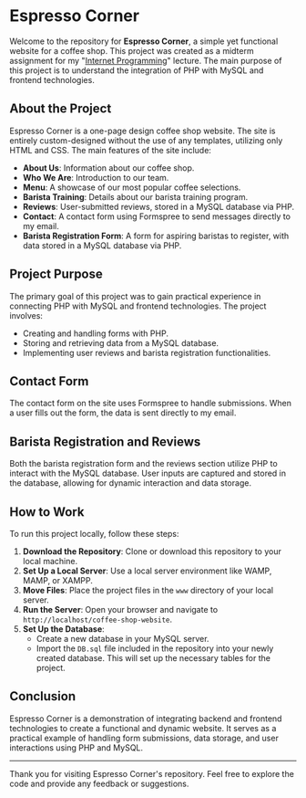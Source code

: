 # Espresso Corner

Welcome to the repository for **Espresso Corner**, a simple yet functional website for a coffee shop. This project was created as a midterm assignment for my "[Internet Programming](https://vs.ieu.edu.tr/computer_programming/en/syllabus/type/read/id/MBP+102)" lecture. The main purpose of this project is to understand the integration of PHP with MySQL and frontend technologies.

## About the Project

Espresso Corner is a one-page design coffee shop website. The site is entirely custom-designed without the use of any templates, utilizing only HTML and CSS. The main features of the site include:

- **About Us**: Information about our coffee shop.
- **Who We Are**: Introduction to our team.
- **Menu**: A showcase of our most popular coffee selections.
- **Barista Training**: Details about our barista training program.
- **Reviews**: User-submitted reviews, stored in a MySQL database via PHP.
- **Contact**: A contact form using Formspree to send messages directly to my email.
- **Barista Registration Form**: A form for aspiring baristas to register, with data stored in a MySQL database via PHP.

## Project Purpose

The primary goal of this project was to gain practical experience in connecting PHP with MySQL and frontend technologies. The project involves:

- Creating and handling forms with PHP.
- Storing and retrieving data from a MySQL database.
- Implementing user reviews and barista registration functionalities.

## Contact Form

The contact form on the site uses Formspree to handle submissions. When a user fills out the form, the data is sent directly to my email.

## Barista Registration and Reviews

Both the barista registration form and the reviews section utilize PHP to interact with the MySQL database. User inputs are captured and stored in the database, allowing for dynamic interaction and data storage.

## How to Work

To run this project locally, follow these steps:

1. **Download the Repository**: Clone or download this repository to your local machine.
2. **Set Up a Local Server**: Use a local server environment like WAMP, MAMP, or XAMPP.
3. **Move Files**: Place the project files in the `www` directory of your local server.
4. **Run the Server**: Open your browser and navigate to `http://localhost/coffee-shop-website`.
5. **Set Up the Database**:
    - Create a new database in your MySQL server.
    - Import the `DB.sql` file included in the repository into your newly created database. This will set up the necessary tables for the project.

## Conclusion

Espresso Corner is a demonstration of integrating backend and frontend technologies to create a functional and dynamic website. It serves as a practical example of handling form submissions, data storage, and user interactions using PHP and MySQL.

---

Thank you for visiting Espresso Corner's repository. Feel free to explore the code and provide any feedback or suggestions.
